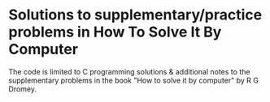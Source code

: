 # Solutions to supplementary/practice problems in How To Solve It By Computer
The code is limited to C programming solutions &amp; additional notes to the supplementary problems in the book "How to solve it by computer" by R G Dromey.
